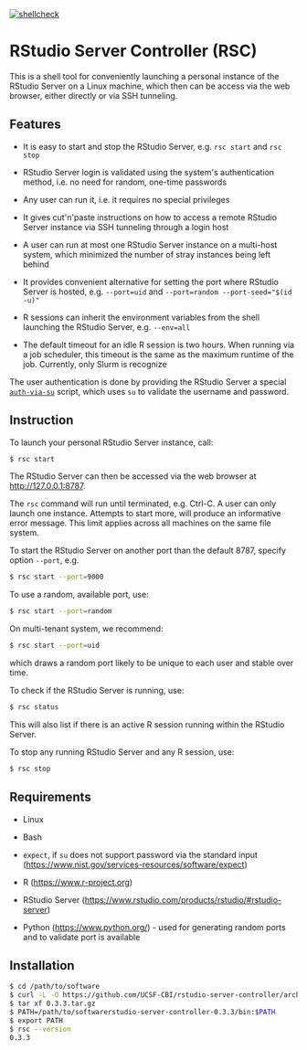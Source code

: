 [![shellcheck](https://github.com/UCSF-CBI/rstudio-server-controller/actions/workflows/shellcheck.yml/badge.svg)](https://github.com/UCSF-CBI/rstudio-server-controller/actions/workflows/shellcheck.yml)

# RStudio Server Controller (RSC)

This is a shell tool for conveniently launching a personal instance of the RStudio Server on a Linux machine, which then can be access via the web browser, either directly or via SSH tunneling.


## Features

* It is easy to start and stop the RStudio Server, e.g. `rsc start` and `rsc stop`

* RStudio Server login is validated using the system's authentication method, i.e. no need for random, one-time passwords

* Any user can run it, i.e. it requires no special privileges

* It gives cut'n'paste instructions on how to access a remote RStudio Server instance via SSH tunneling through a login host

* A user can run at most one RStudio Server instance on a multi-host system, which minimized the number of stray instances being left behind

* It provides convenient alternative for setting the port where RStudio Server is hosted, e.g. `--port=uid` and `--port=random --port-seed="$(id -u)"`

* R sessions can inherit the environment variables from the shell launching the RStudio Server, e.g. `--env=all`

* The default timeout for an idle R session is two hours. When running via a job scheduler, this timeout is the same as the maximum runtime of the job. Currently, only Slurm is recognize


The user authentication is done by providing the RStudio Server a special [`auth-via-su`](bin/utils/auto-via-su) script, which uses `su` to validate the username and password.


## Instruction

To launch your personal RStudio Server instance, call:

```sh
$ rsc start
```

The RStudio Server can then be accessed via the web browser at <http://127.0.0.1:8787>.

The `rsc` command will run until terminated, e.g. Ctrl-C.  A user can only launch one instance.  Attempts to start more, will produce an informative error message.  This limit applies across all machines on the same file system.

To start the RStudio Server on another port than the default 8787, specify option `--port`, e.g.

```sh
$ rsc start --port=9000
```

To use a random, available port, use:

```sh
$ rsc start --port=random
```

On multi-tenant system, we recommend:

```sh
$ rsc start --port=uid
```

which draws a random port likely to be unique to each user and stable over time.


To check if the RStudio Server is running, use:

```sh
$ rsc status
```

This will also list if there is an active R session running within the RStudio Server.

To stop any running RStudio Server and any R session, use:

```sh
$ rsc stop
```


## Requirements

* Linux

* Bash

* `expect`, if `su` does not support password via the standard input (<https://www.nist.gov/services-resources/software/expect>)

* R (<https://www.r-project.org>)

* RStudio Server (<https://www.rstudio.com/products/rstudio/#rstudio-server>)

* Python (<https://www.python.org/>) - used for generating random ports and to validate port is available


## Installation

```sh
$ cd /path/to/software
$ curl -L -O https://github.com/UCSF-CBI/rstudio-server-controller/archive/refs/tags/0.3.3.tar.gz
$ tar xf 0.3.3.tar.gz
$ PATH=/path/to/softwarerstudio-server-controller-0.3.3/bin:$PATH
$ export PATH
$ rsc --version
0.3.3
```
